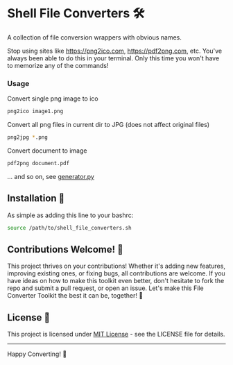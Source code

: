 # Shell File Converters 🛠️
A collection of file conversion wrappers with obvious names.

Stop using sites like https://png2ico.com, https://pdf2png.com, etc. You've always been able to do this in your terminal.
Only this time you won't have to memorize any of the commands!

### Usage

Convert single png image to ico
```sh
png2ico image1.png
```

Convert all png files in current dir to JPG (does not affect original files)
```sh
png2jpg *.png
```

Convert document to image
```sh
pdf2png document.pdf
```

... and so on, see [generator.py](generator.py)

## Installation 🚀

As simple as adding this line to your bashrc:

```bash
source /path/to/shell_file_converters.sh
```

## Contributions Welcome! 🤝

This project thrives on your contributions! Whether it's adding new features, improving existing ones, or fixing bugs, all contributions are welcome. If you have ideas on how to make this toolkit even better, don't hesitate to fork the repo and submit a pull request, or open an issue. Let's make this File Converter Toolkit the best it can be, together! 💪

## License 📄

This project is licensed under [MIT License](LICENSE) - see the LICENSE file for details.

---

Happy Converting! 🎉
